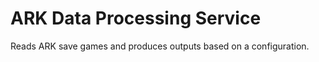 # ARK Data Processing Service

Reads ARK save games and produces outputs based on a configuration.

